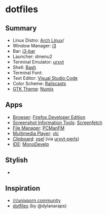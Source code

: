 # dotfiles

## Summary

- Linux Distro: [Arch Linux](https://www.archlinux.org)/
- Window Manager: [i3](http://i3wm.org/)
- Bar: [i3-bar](https://wiki.archlinux.org/index.php/I3#i3bar)
- Launcher: dmenu2
- Terminal Emulator: [urxvt](https://wiki.archlinux.org/index.php/Rxvt-unicode)
- Shell: [Bash](https://wiki.archlinux.org/index.php/Bash)
- Terminal Font: 
- Text Editor: [Visual Studio Code](https://code.visualstudio.com/)
- Color Scheme: [Railscasts](http://chriskempson.github.io/base16/#railscasts)
- [GTK Theme](https://wiki.archlinux.org/index.php/GTK%2B): [Numix](https://www.archlinux.org/packages/community/any/numix-themes/)

## Apps

- [Browser](https://wiki.archlinux.org/index.php/Category:Web_browser): [Firefox Developer Edition](https://www.mozilla.org/en-US/firefox/developer/)
- [Screenshot Information Tools](https://wiki.archlinux.org/index.php/Screenshot_Information_Tools): [Screenfetch](https://github.com/KittyKatt/screenFetch)
- [File Manager](https://wiki.archlinux.org/index.php/File_manager_functionality): [PCManFM](https://wiki.archlinux.org/index.php/PCManFM)
- [Multimedia Player](https://wiki.archlinux.org/index.php/Category:Multimedia_players): [vlc](https://wiki.archlinux.org/index.php/VLC_media_player)
- [Clipboard](https://wiki.archlinux.org/index.php/Clipboard): [xsel](http://www.vergenet.net/~conrad/software/xsel/) (via [urxvt-perls](https://www.archlinux.org/packages/community/any/urxvt-perls/))
- [IDE](https://en.wikipedia.org/wiki/Integrated_development_environment): [MonoDevelp](http://www.monodevelop.com)

## Stylish

- 

## Inspiration

- [/r/unixporn community](http://reddit.com/r/unixporn)
- [dotfiles](https://github.com/dylanaraps/dotfiles) (by @dylanaraps)
